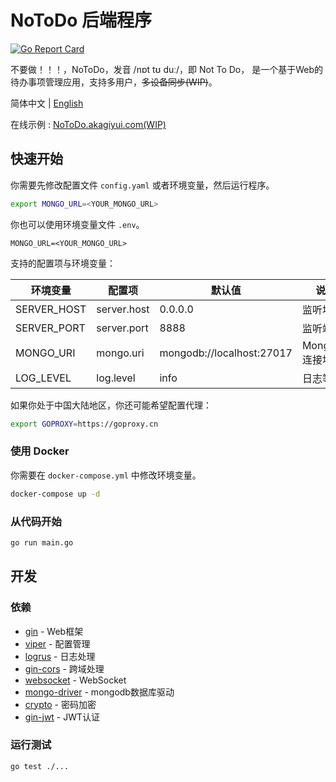 # NoToDo 后端程序

[![Go Report Card](https://goreportcard.com/badge/github.com/NoToDoProject/NoToDo)](https://goreportcard.com/report/github.com/NoToDoProject/NoToDo)

不要做！！！，NoToDo，发音 /nɒt tʊ duː/，即 Not To Do，
是一个基于Web的待办事项管理应用，支持多用户，~~多设备同步(WIP)~~。

简体中文 | [English](./README.en.md)

在线示例 : [NoToDo.akagiyui.com(WIP)](https://notodo.akagiyui.com)

## 快速开始

你需要先修改配置文件 `config.yaml` 或者环境变量，然后运行程序。

```bash
export MONGO_URL=<YOUR_MONGO_URL>
```

你也可以使用环境变量文件 `.env`。

```dotenv
MONGO_URL=<YOUR_MONGO_URL>
```

支持的配置项与环境变量：

| 环境变量        | 配置项         | 默认值                       | 说明           |
|-------------|-------------|---------------------------|--------------|
| SERVER_HOST | server.host | 0.0.0.0                   | 监听地址         |
| SERVER_PORT | server.port | 8888                      | 监听端口         |
| MONGO_URI   | mongo.uri   | mongodb://localhost:27017 | MongoDB 连接地址 |
| LOG_LEVEL   | log.level   | info                      | 日志等级         |

如果你处于中国大陆地区，你还可能希望配置代理：

```bash
export GOPROXY=https://goproxy.cn
```

### 使用 Docker

你需要在 `docker-compose.yml` 中修改环境变量。

```bash
docker-compose up -d
```

### 从代码开始

```bash
go run main.go
```

## 开发

### 依赖

- [gin](https://github.com/gin-gonic/gin) - Web框架
- [viper](https://github.com/spf13/viper) - 配置管理
- [logrus](https://github.com/sirupsen/logrus) - 日志处理
- [gin-cors](https://github.com/gin-contrib/cors) - 跨域处理
- [websocket](https://github.com/gorilla/websocket) - WebSocket
- [mongo-driver](https://pkg.go.dev/go.mongodb.org/mongo-driver/mongo) - mongodb数据库驱动
- [crypto](https://pkg.go.dev/golang.org/x/crypto) - 密码加密
- [gin-jwt](https://github.com/appleboy/gin-jwt) - JWT认证

### 运行测试

```bash
go test ./...
```
